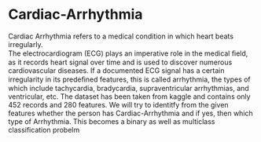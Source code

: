# Cardiac-Arrhythmia
Cardiac Arrhythmia refers to a medical condition in which heart beats irregularly.  
The electrocardiogram (ECG) plays an imperative role in the medical ﬁeld, as it records heart signal over time and is used 
to discover numerous cardiovascular diseases. 
If a documented ECG signal has a certain irregularity in its predeﬁned features, this is called arrhythmia,
the types of which include tachycardia, bradycardia, supraventricular arrhythmias, and ventricular, etc.
The dataset has been taken from kaggle and contains only 452 records and 280 features. We will try to identitfy from the given features
whether the person has Cardiac-Arrhythmia and if yes, then which type of Arrhythmia. 
This becomes a binary as well as multiclass classification probelm
